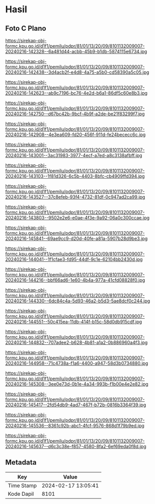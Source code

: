 # Hasil

## Foto C Plano

https://sirekap-obj-formc.kpu.go.id/d1f1/pemilu/pdpr/81/01/13/20/09/8101132009007-20240216-142328--6a481d44-acbb-45b9-b1db-5874115e6734.jpg

https://sirekap-obj-formc.kpu.go.id/d1f1/pemilu/pdpr/81/01/13/20/09/8101132009007-20240216-142438--3d4acb2f-e4d8-4a75-a5b0-cd58390a5c05.jpg

https://sirekap-obj-formc.kpu.go.id/d1f1/pemilu/pdpr/81/01/13/20/09/8101132009007-20240216-142623--ab9c7196-bc76-4e2d-b6a1-86df5c60e8b3.jpg

https://sirekap-obj-formc.kpu.go.id/d1f1/pemilu/pdpr/81/01/13/20/09/8101132009007-20240216-142750--d67bc42b-9bcf-4b9f-a2de-be21f83299f7.jpg

https://sirekap-obj-formc.kpu.go.id/d1f1/pemilu/pdpr/81/01/13/20/09/8101132009007-20240216-142908--4e3ea609-fd20-456f-911d-fe24bececc6c.jpg

https://sirekap-obj-formc.kpu.go.id/d1f1/pemilu/pdpr/81/01/13/20/09/8101132009007-20240216-143001--3ac31983-3977-4ecf-a7ed-a8c3138afbff.jpg

https://sirekap-obj-formc.kpu.go.id/d1f1/pemilu/pdpr/81/01/13/20/09/8101132009007-20240216-143103--1f81d326-6c5b-4403-8bfc-cb4909ffd394.jpg

https://sirekap-obj-formc.kpu.go.id/d1f1/pemilu/pdpr/81/01/13/20/09/8101132009007-20240216-143527--37c8efeb-93f4-4732-81df-0c947ad2ca99.jpg

https://sirekap-obj-formc.kpu.go.id/d1f1/pemilu/pdpr/81/01/13/20/09/8101132009007-20240216-143803--9502e2e6-e0ae-4f3e-9a92-06a0c300ccae.jpg

https://sirekap-obj-formc.kpu.go.id/d1f1/pemilu/pdpr/81/01/13/20/09/8101132009007-20240216-145841--69ae9cc9-d20d-40fe-a81a-5907b28d9be3.jpg

https://sirekap-obj-formc.kpu.go.id/d1f1/pemilu/pdpr/81/01/13/20/09/8101132009007-20240216-144041--1f1cfae3-fd95-44df-9c1e-62104bb2430d.jpg

https://sirekap-obj-formc.kpu.go.id/d1f1/pemilu/pdpr/81/01/13/20/09/8101132009007-20240216-144216--bbf66ad6-1e60-4b4a-977a-41cfd08828f0.jpg

https://sirekap-obj-formc.kpu.go.id/d1f1/pemilu/pdpr/81/01/13/20/09/8101132009007-20240216-144330--6dc84c4a-5d93-46a2-b5d3-5ae8dcf0c244.jpg

https://sirekap-obj-formc.kpu.go.id/d1f1/pemilu/pdpr/81/01/13/20/09/8101132009007-20240216-144551--50c415ea-11db-414f-b15c-58d0db915cdf.jpg

https://sirekap-obj-formc.kpu.go.id/d1f1/pemilu/pdpr/81/01/13/20/09/8101132009007-20240216-144832--707adee2-b628-4b81-a1a2-0b886960a4f3.jpg

https://sirekap-obj-formc.kpu.go.id/d1f1/pemilu/pdpr/81/01/13/20/09/8101132009007-20240216-144958--71c4738a-f1a6-4400-a947-58d3b0734880.jpg

https://sirekap-obj-formc.kpu.go.id/d1f1/pemilu/pdpr/81/01/13/20/09/8101132009007-20240216-145308--3ee0e73d-0b1e-4a34-993b-f1b00e4e2e82.jpg

https://sirekap-obj-formc.kpu.go.id/d1f1/pemilu/pdpr/81/01/13/20/09/8101132009007-20240216-145417--2fd54db9-4ad7-467f-b72b-0816b3364f39.jpg

https://sirekap-obj-formc.kpu.go.id/d1f1/pemilu/pdpr/81/01/13/20/09/8101132009007-20240216-145536--8361c92b-abc1-4fcf-9576-868d1f79b9ed.jpg

https://sirekap-obj-formc.kpu.go.id/d1f1/pemilu/pdpr/81/01/13/20/09/8101132009007-20240216-145637--d6c3c38e-f857-4580-8fa2-6ef69eda0f8d.jpg


## Metadata

| Key        | Value               |
| ---------- | ------------------- |
| Time Stamp | 2024-02-17 13:05:41 |
| Kode Dapil | 8101                |



